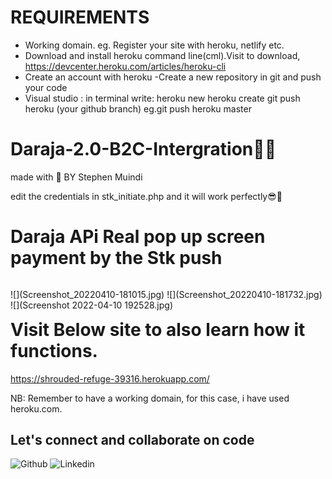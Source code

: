 # REQUIREMENTS
- Working domain.
 eg. Register your site with heroku, netlify etc.
- Download and install heroku command line(cml).Visit to download, https://devcenter.heroku.com/articles/heroku-cli
- Create an account with heroku
-Create a new repository in git and push your code
- Visual studio : in terminal write:
  heroku new
  heroku create
  git push heroku (your github branch) eg.git push heroku master
  

# Daraja-2.0-B2C-Intergration👨‍💻
made with 💖 BY Stephen Muindi

edit the credentials in stk_initiate.php and it will work perfectly😎🌈

# Daraja APi Real pop up screen payment by the Stk push 
<p style="float:left">
![](Screenshot_20220410-181015.jpg) ![](Screenshot_20220410-181732.jpg)
![](Screenshot 2022-04-10 192528.jpg)
 </p>
  

# Visit Below site to also learn how it functions.
https://shrouded-refuge-39316.herokuapp.com/

NB: Remember to have a working domain, for this case, i have used heroku.com.

## Let's connect and collaborate on code
![Github](https://github.com/MuindiStephen)
![Linkedin](https://www.linkedin.com/in/stephen-muindi-3a31741a0)










